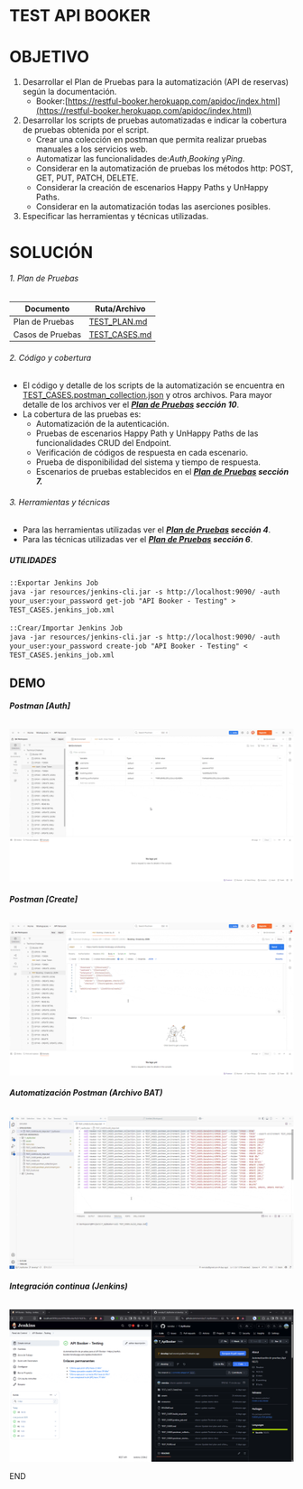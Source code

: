 # **TEST API BOOKER**

# OBJETIVO

1. Desarrollar el Plan de Pruebas para la automatización (API de reservas) según la documentación.
   * Booker:[https://restful-booker.herokuapp.com/apidoc/index.html](https://restful-booker.herokuapp.com/apidoc/index.html)
2. Desarrollar los scripts de pruebas automatizadas e indicar la cobertura de pruebas obtenida por el script.
   * Crear una colección en postman que permita realizar pruebas manuales a los servicios web.
   * Automatizar las funcionalidades de:*Auth*,*Booking* y*Ping*.
   * Considerar en la automatización de pruebas los métodos http: POST, GET, PUT, PATCH, DELETE.
   * Considerar la creación de escenarios Happy Paths y UnHappy Paths.
   * Considerar en la automatización todas las aserciones posibles.
3. Especificar las herramientas y técnicas utilizadas.

# SOLUCIÓN

###### 1. Plan de Pruebas


| Documento        | Ruta/Archivo                     |
| ------------------ | ---------------------------------- |
| Plan de Pruebas  | [TEST_PLAN.md](./TEST_PLAN.md)   |
| Casos de Pruebas | [TEST_CASES.md](./TEST_CASES.md) |

###### 2. Código y cobertura

- El código y detalle de los scripts de la automatización se encuentra en [TEST_CASES.postman_collection.json](./TEST_CASES.postman_collection.json) y otros archivos. Para mayor detalle de los archivos ver el ***[Plan de Pruebas](./TEST_PLAN.md) sección 10***.
- La cobertura de las pruebas es:
  - Automatización de la autenticación.
  - Pruebas de escenarios Happy Path y UnHappy Paths de las funcionalidades CRUD del Endpoint.
  - Verificación de códigos de respuesta en cada escenario.
  - Prueba de disponibilidad del sistema y tiempo de respuesta.
  - Escenarios de pruebas establecidos en el ***[Plan de Pruebas](./TEST_PLAN.md) sección 7.***

###### 3. Herramientas y técnicas

- Para las herramientas utilizadas ver el ***[Plan de Pruebas](./TEST_PLAN.md) sección 4***.
- Para las técnicas utilizadas ver el ***[Plan de Pruebas](./TEST_PLAN.md) sección 6***.

##### **UTILIDADES**

```
::Exportar Jenkins Job
java -jar resources/jenkins-cli.jar -s http://localhost:9090/ -auth your_user:your_password get-job "API Booker - Testing" > TEST_CASES.jenkins_job.xml

::Crear/Importar Jenkins Job
java -jar resources/jenkins-cli.jar -s http://localhost:9090/ -auth your_user:your_password create-job "API Booker - Testing" < TEST_CASES.jenkins_job.xml
```

## **DEMO**

###### **Postman [Auth]**

![image info](assets/DemoTest_PostmanAuth.gif)

###### **Postman [Create]**

![image info](assets/DemoTest_PostmanCreate.gif)

###### **Automatización Postman (Archivo BAT)**

![image info](assets/DemoTest_AutoBat.gif)

###### **Integración continua (Jenkins)**

![image info](assets/DemoTest_CIJenkins.gif)

END
